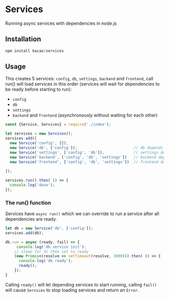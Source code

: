 # Services
Running async services with dependencies in node.js

Installation
------
```javascript
npm install kacao/services
```

Usage
------

This creates 5 services: `config`, `db`, `settings`, `backend` and `frontend`, call run() will load services in this order (services will wait for dependencies to be ready before starting to run): 
- `config`
- `db`
- `settings`
- `backend` and `frontend` (asynchronously without waiting for each other)&nbsp;
```javascript
const {Service, Services} = require('./index');

let services = new Services();
services.add([
  new Service('config', []),
  new Service('db', ['config']);                         // db depends on config
  new Service('settings', ['config', 'db']),             // settings depends on config and db
  new Service('backend', ['config', 'db', 'settings'])   // backend depends on config, db and settings
  new Service('frontend', ['config', 'db', 'settings'])  // frontend depends on config, db and settings
  
]);

services.run().then( () => {
  console.log('done');
});
```

### The run() function
Services have `async run()` which we can override to run a service after all dependencies are ready.&nbsp;
```javascript
let db = new Service('db', ['config']);
services.add(db);

db.run = async (ready, fail) => {
     console.log('db service init');
    // sleep for 3s then set to ready
    (new Promise(resolve => setTimeout(resolve, 3000))).then( () => {
      console.log('db ready');
      ready();
    });
}
```

Calling `ready()` will let depending services to start running, calling `fail()` will cause `Services` to stop loading services and return an `Error`.
